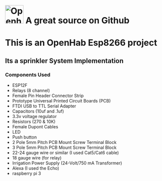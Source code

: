 # <a href='https://github.com/openhab'><img src='https://www.myopenhab.org/images/hero.jpg' height='60' alt='Openhab Logo' /></a> A great source on Github

# This is an OpenHab Esp8266 project
## Its a sprinkler System Implementation
### Components Used
- ESP12F
- Relays (8 channel)
- Female Pin Header Connector Strip
- Prototype Universal Printed Circuit Boards (PCB)
- FTDI USB to TTL Serial Adapter
- Capacitors (10uf and .1uf)
- 3.3v voltage regulator
- Resistors (270 & 10K)
- Female Dupont Cables
- LED
- Push button
- 2 Pole 5mm Pitch PCB Mount Screw Terminal Block
- 3 Pole 5mm Pitch PCB Mount Screw Terminal Block
- 22-24 gauge wire or similar (I used Cat5/Cat6 cable)
- 18 gauge wire (for relay)
- Irrigation Power Supply (24-Volt/750 mA Transformer)
- Alexa (I used the Echo)
- raspberry pi 3
